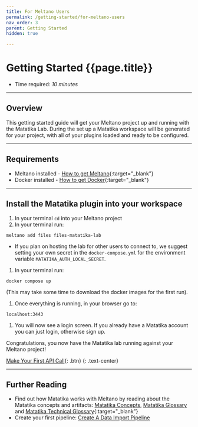 ```yaml
---
title: For Meltano Users
permalink: /getting-started/for-meltano-users
nav_order: 3
parent: Getting Started
hidden: true

---
```


# Getting Started {{page.title}}

- Time required: *10 minutes*

---

## Overview

This getting started guide will get your Meltano project up and running with the Matatika Lab. During the set up a Matatika workspace will be generated for your project, with all of your plugins loaded and ready to be configured.

---

## Requirements

- Meltano installed - [How to get Meltano](https://docs.meltano.com/getting-started/installation){:target="_blank"}
- Docker installed - [How to get Docker](https://docs.docker.com/get-docker/){:target="_blank"}

---

## Install the Matatika plugin into your workspace

1. In your terminal `cd` into your Meltano project
1. In your terminal run:
```terminal
meltano add files files-matatika-lab
```
- If you plan on hosting the lab for other users to connect to, we suggest setting your own secret in the `docker-compose.yml` for the environment variable `MATATIKA_AUTH_LOCAL_SECRET`.
1. In your terminal run:
```terminal
docker compose up
``` 
(This may take some time to download the docker images for the first run).
1. Once everything is running, in your browser go to:
```
localhost:3443
```
1. You will now see a login screen. If you already have a Matatika account you can just login, otherwise sign up.

Congratulations, you now have the Matatika lab running against your Meltano project!

[Make Your First API Call]({{site.baseurl}}/how-to-guides/use-the-matatika-api/making-your-first-api-call){: .btn}
{: .text-center}

---

## Further Reading

- Find out how Matatika works with Meltano by reading about the Matatika concepts and artifacts: [Matatika Concepts]({{site.baseurl}}/concepts), [Matatika Glossary]({{site.baseurl}}/glossary) and [Matatika Technical Glossary](https://github.com/Matatika/matatika-examples/tree/master/matatika_technical_glossary){:target="_blank"}
- Create your first pipeline: [Create A Data Import Pipeline]({{site.baseurl}}/how-to-guides/import-data/create-a-data-import-pipeline)
